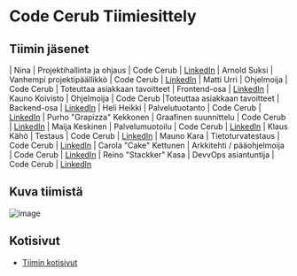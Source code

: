# Code Cerub Tiimiesittely


## Tiimin jäsenet

| Nina | Projektihallinta ja ohjaus | Code Cerub | [LinkedIn]() 
| Arnold Suksi | Vanhempi projektipäällikkö | Code Cerub | [LinkedIn]() 
| Matti Urri | Ohjelmoija | Code Cerub | Toteuttaa asiakkaan tavoitteet | Frontend-osa | [LinkedIn]() 
| Kauno Koivisto | Ohjelmoija | Code Cerub |Toteuttaa asiakkaan tavoitteet | Backend-osa | [LinkedIn]() 
| Heli Heikki | Palvelutuotanto | Code Cerub | [LinkedIn]() 
| Purho "Grapizza" Kekkonen | Graafinen suunnittelu | Code Cerub | [LinkedIn]() 
| Maija Keskinen | Palvelumuotoilu | Code Cerub | [LinkedIn]() 
| Klaus Kähö | Testaus | Code Cerub | [LinkedIn]() 
| Mauno Kara | Tietoturvatestaus | Code Cerub | [LinkedIn]() 
| Carola "Cake" Kettunen | Arkkitehti / pääohjelmoija | Code Cerub | [LinkedIn]() 
| Reino "Stackker" Kasa | DevvOps asiantuntija | Code Cerub | [LinkedIn]() 





## Kuva tiimistä

![image](https://gitlab.labranet.jamk.fi/ttc2070te2021s/S2021-AB5160/core/-/raw/master/assets/Tiimin_j%C3%A4senet1.2.jpg?inline=false)


## Kotisivut

* [Tiimin kotisivut]()
